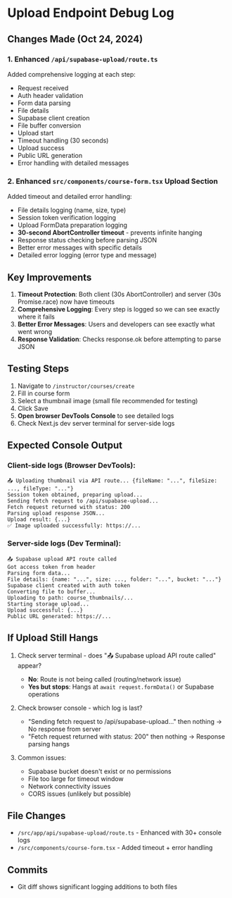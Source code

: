 # Upload Endpoint Debug Log

## Changes Made (Oct 24, 2024)

### 1. Enhanced `/api/supabase-upload/route.ts`

Added comprehensive logging at each step:
- Request received
- Auth header validation
- Form data parsing
- File details
- Supabase client creation
- File buffer conversion
- Upload start
- Timeout handling (30 seconds)
- Upload success
- Public URL generation
- Error handling with detailed messages

### 2. Enhanced `src/components/course-form.tsx` Upload Section

Added timeout and detailed error handling:
- File details logging (name, size, type)
- Session token verification logging
- Upload FormData preparation logging
- **30-second AbortController timeout** - prevents infinite hanging
- Response status checking before parsing JSON
- Better error messages with specific details
- Detailed error logging (error type and message)

## Key Improvements

1. **Timeout Protection**: Both client (30s AbortController) and server (30s Promise.race) now have timeouts
2. **Comprehensive Logging**: Every step is logged so we can see exactly where it fails
3. **Better Error Messages**: Users and developers can see exactly what went wrong
4. **Response Validation**: Checks response.ok before attempting to parse JSON

## Testing Steps

1. Navigate to `/instructor/courses/create`
2. Fill in course form
3. Select a thumbnail image (small file recommended for testing)
4. Click Save
5. **Open browser DevTools Console** to see detailed logs
6. Check Next.js dev server terminal for server-side logs

## Expected Console Output

### Client-side logs (Browser DevTools):
```
📤 Uploading thumbnail via API route... {fileName: "...", fileSize: ..., fileType: "..."}
Session token obtained, preparing upload...
Sending fetch request to /api/supabase-upload...
Fetch request returned with status: 200
Parsing upload response JSON...
Upload result: {...}
✅ Image uploaded successfully: https://...
```

### Server-side logs (Dev Terminal):
```
📤 Supabase upload API route called
Got access token from header
Parsing form data...
File details: {name: "...", size: ..., folder: "...", bucket: "..."}
Supabase client created with auth token
Converting file to buffer...
Uploading to path: course_thumbnails/...
Starting storage upload...
Upload successful: {...}
Public URL generated: https://...
```

## If Upload Still Hangs

1. Check server terminal - does "📤 Supabase upload API route called" appear?
   - **No**: Route is not being called (routing/network issue)
   - **Yes but stops**: Hangs at `await request.formData()` or Supabase operations

2. Check browser console - which log is last?
   - "Sending fetch request to /api/supabase-upload..." then nothing → No response from server
   - "Fetch request returned with status: 200" then nothing → Response parsing hangs

3. Common issues:
   - Supabase bucket doesn't exist or no permissions
   - File too large for timeout window
   - Network connectivity issues
   - CORS issues (unlikely but possible)

## File Changes

- `/src/app/api/supabase-upload/route.ts` - Enhanced with 30+ console logs
- `/src/components/course-form.tsx` - Added timeout + error handling

## Commits

- Git diff shows significant logging additions to both files
